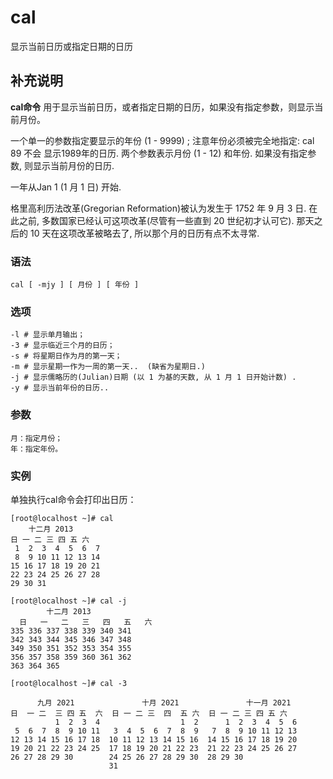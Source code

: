 cal
===

显示当前日历或指定日期的日历

## 补充说明

**cal命令** 用于显示当前日历，或者指定日期的日历，如果没有指定参数，则显示当前月份。

一个单一的参数指定要显示的年份  (1  -  9999)  ;  注意年份必须被完全地指定:  cal 89 不会 显示1989年的日历.  两个参数表示月份 (1 - 12) 和年份.  如果没有指定参数,
则显示当前月份的日历.

一年从Jan 1 (1 月 1 日) 开始.

格里高利历法改革(Gregorian Reformation)被认为发生于 1752 年 9 月 3 日.  在此之前, 多数国家已经认可这项改革(尽管有一些直到 20  世纪初才认可它).   那天之后的  10
天在这项改革被略去了, 所以那个月的日历有点不太寻常.

###  语法

```shell
cal [ -mjy ] [ 月份 ] [ 年份 ]
```

###  选项

```shell
-l # 显示单月输出；
-3 # 显示临近三个月的日历；
-s # 将星期日作为月的第一天；
-m # 显示星期一作为一周的第一天..  (缺省为星期日.)
-j # 显示儒略历的(Julian)日期 (以 1 为基的天数, 从 1 月 1 日开始计数) .
-y # 显示当前年份的日历..
```

###  参数

```shell
月：指定月份；
年：指定年份。
```

###  实例

单独执行cal命令会打印出日历：

```shell
[root@localhost ~]# cal
    十二月 2013     
日 一 二 三 四 五 六
 1  2  3  4  5  6  7
 8  9 10 11 12 13 14
15 16 17 18 19 20 21
22 23 24 25 26 27 28
29 30 31
```

```shell
[root@localhost ~]# cal -j
        十二月 2013        
  日   一   二   三   四   五   六
335 336 337 338 339 340 341
342 343 344 345 346 347 348
349 350 351 352 353 354 355
356 357 358 359 360 361 362
363 364 365
```

```shell
[root@localhost ~]# cal -3

      九月 2021               十月 2021               十一月 2021
日  一 二  三 四 五  六  日 一 二 三  四  五 六  日 一 二 三 四 五 六
          1  2  3  4                  1  2      1  2  3  4  5  6
 5  6  7  8  9 10 11   3  4  5  6  7  8  9   7  8  9 10 11 12 13
12 13 14 15 16 17 18  10 11 12 13 14 15 16  14 15 16 17 18 19 20
19 20 21 22 23 24 25  17 18 19 20 21 22 23  21 22 23 24 25 26 27
26 27 28 29 30        24 25 26 27 28 29 30  28 29 30
                      31
```



